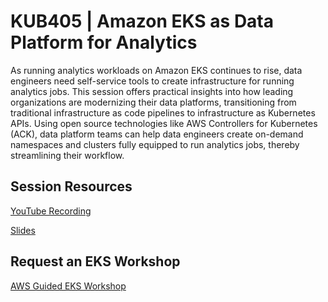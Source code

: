 # KUB405 | Amazon EKS as Data Platform for Analytics
As running analytics workloads on Amazon EKS continues to rise, data engineers need self-service tools to create infrastructure for running analytics jobs. This session offers practical insights into how leading organizations are modernizing their data platforms, transitioning from traditional infrastructure as code pipelines to infrastructure as Kubernetes APIs. Using open source technologies like AWS Controllers for Kubernetes (ACK), data platform teams can help data engineers create on-demand namespaces and clusters fully equipped to run analytics jobs, thereby streamlining their workflow. 

## Session Resources 
[YouTube Recording](https://youtu.be/AAwa5gc1XNA?si=NSYxKFZQoE5NrLMK) 

[Slides](https://reinvent.awsevents.com/content/dam/reinvent/2024/slides/kub/KUB405_Amazon-EKS-as-data-platform-for-analytics.pdf)


## Request an EKS Workshop
[AWS Guided EKS Workshop](https://pages.awscloud.com/NAMER-other-PT-eks-workshop-2024-reg.html?trk=93273282-cba3-45ac-932f-841b45264eee&sc_channel=el)
